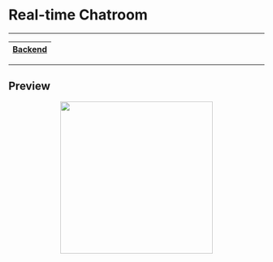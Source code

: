 # Real-time Chatroom

---

|[Backend](https://github.com/blacksmithop/BusySocket/)|
|---|

---

## Preview

<p align="center">
  <img width="300" src="https://i.ibb.co/GTj9pTT/ckfzit0-AGu.gif">
</p>


